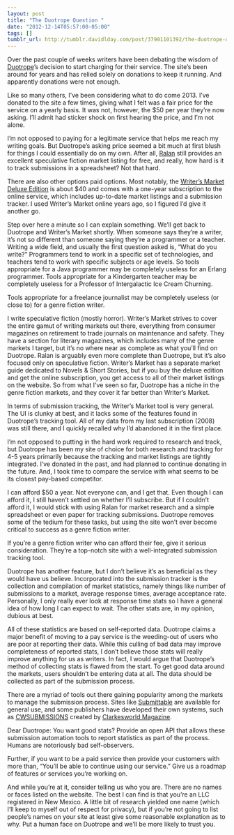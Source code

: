 ```yaml
---
layout: post
title: "The Duotrope Question "
date: "2012-12-14T05:57:00-05:00"
tags: []
tumblr_url: http://tumblr.davidlday.com/post/37901101392/the-duotrope-question
---
```


Over the past couple of weeks writers have been debating the wisdom of
[Duotrope](http://duotrope.com/)’s decision to start charging for their service.
The site’s been around for years and has relied solely on donations to keep it
running. And apparently donations were not enough.

Like so many others, I’ve been considering what to do come 2013. I’ve donated to
the site a few times, giving what I felt was a fair price for the service on a
yearly basis. It was not, however, the $50 per year they’re now asking. I’ll
admit had sticker shock on first hearing the price, and I’m not alone.

I’m not opposed to paying for a legitimate service that helps me reach my
writing goals. But Duotrope’s asking price seemed a bit much at first blush for
things I could essentially do on my own. After all, [Ralan](http://ralan.com/)
still provides an excellent speculative fiction market listing for free, and
really, how hard is it to track submissions in a spreadsheet? Not that hard.

There are also other options paid options. Most notably, the
[Writer’s Market Deluxe Edition](http://www.amazon.com/Writers-Market-Deluxe-Edition-Online/dp/1599635941/)
is about $40 and comes with a one-year subscription to the online service, which
includes up-to-date market listings and a submission tracker. I used Writer’s
Market online years ago, so I figured I’d give it another go.

Step over here a minute so I can explain something. We’ll get back to Duotrope
and Writer’s Market shortly. When someone says they’re a writer, it’s not so
different than someone saying they’re a programmer or a teacher. Writing a wide
field, and usually the first question asked is, “What do you write?” Programmers
tend to work in a specific set of technologies, and teachers tend to work with
specific subjects or age levels. So tools appropriate for a Java programmer may
be completely useless for an Erlang programmer. Tools appropriate for a
Kindergarten teacher may be completely useless for a Professor of Intergalactic
Ice Cream Churning.

Tools appropriate for a freelance journalist may be completely useless (or close
to) for a genre fiction writer.

I write speculative fiction (mostly horror). Writer’s Market strives to cover
the entire gamut of writing markets out there, everything from consumer
magazines on retirement to trade journals on maintenance and safety. They have a
section for literary magazines, which includes many of the genre markets I
target, but it’s no where near as complete as what you’ll find on Duotrope.
Ralan is arguably even more complete than Duotrope, but it’s also focused only
on speculative fiction. Writer’s Market has a separate market guide dedicated to
Novels & Short Stories, but if you buy the deluxe edition and get the online
subscription, you get access to all of their market listings on the website. So
from what I’ve seen so far, Duotrope has a niche in the genre fiction markets,
and they cover it far better than Writer’s Market.

In terms of submission tracking, the Writer’s Market tool is very general. The
UI is clunky at best, and it lacks some of the features found in Duotrope’s
tracking tool. All of my data from my last subscription (2008) was still there,
and I quickly recalled why I’d abandoned it in the first place.

I’m not opposed to putting in the hard work required to research and track, but
Duotrope has been my site of choice for both research and tracking for 4-5 years
primarily because the tracking and market listings are tightly integrated. I’ve
donated in the past, and had planned to continue donating in the future. And, I
took time to compare the service with what seems to be its closest pay-based
competitor.

I can afford $50 a year. Not everyone can, and I get that. Even though I can
afford it, I still haven’t settled on whether I’ll subscribe. But if I couldn’t
afford it, I would stick with using Ralan for market research and a simple
spreadsheet or even paper for tracking submissions. Duotrope removes some of the
tedium for these tasks, but using the site won’t ever become critical to success
as a genre fiction writer.

If you’re a genre fiction writer who can afford their fee, give it serious
consideration. They’re a top-notch site with a well-integrated submission
tracking tool.

Duotrope has another feature, but I don’t believe it’s as beneficial as they
would have us believe. Incorporated into the submission tracker is the
collection and compilation of market statistics, namely things like number of
submissions to a market, average response times, average acceptance rate.
Personally, I only really ever look at response time stats so I have a general
idea of how long I can expect to wait. The other stats are, in my opinion,
dubious at best.

All of these statistics are based on self-reported data. Duotrope claims a major
benefit of moving to a pay service is the weeding-out of users who are poor at
reporting their data. While this culling of bad data may improve completeness of
reported stats, I don’t believe those stats will really improve anything for us
as writers. In fact, I would argue that Duotrope’s method of collecting stats is
flawed from the start. To get good data around the markets, users shouldn’t be
entering data at all. The data should be collected as part of the submission
process.

There are a myriad of tools out there gaining popularity among the markets to
manage the submission process. Sites like
[Submittable](http://www.submittable.com/) are available for general use, and
some publishers have developed their own systems, such as
[CWSUBMISSIONS](http://clarkesworld.livejournal.com/tag/cwsubmissions) created
by [Clarkesworld Magazine](http://clarkesworldmagazine.com/).

Dear Duotrope: You want good stats? Provide an open API that allows these
submission automation tools to report statistics as part of the process. Humans
are notoriously bad self-observers.

Further, if you want to be a paid service then provide your customers with more
than, “You’ll be able to continue using our service.” Give us a roadmap of
features or services you’re working on.

And while you’re at it, consider telling us who you are. There are no names or
faces listed on the website. The best I can find is that you’re an LLC
registered in New Mexico. A little bit of research yielded one name (which I’ll
keep to myself out of respect for privacy), but if you’re not going to list
people’s names on your site at least give some reasonable explanation as to why.
Put a human face on Duotrope and we’ll be more likely to trust you.

